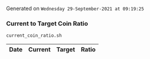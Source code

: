 Generated on `Wednesday 29-September-2021 at 09:19:25`

### Current to Target Coin Ratio
`current_coin_ratio.sh`

Date|Current|Target|Ratio
---|---|---|---
